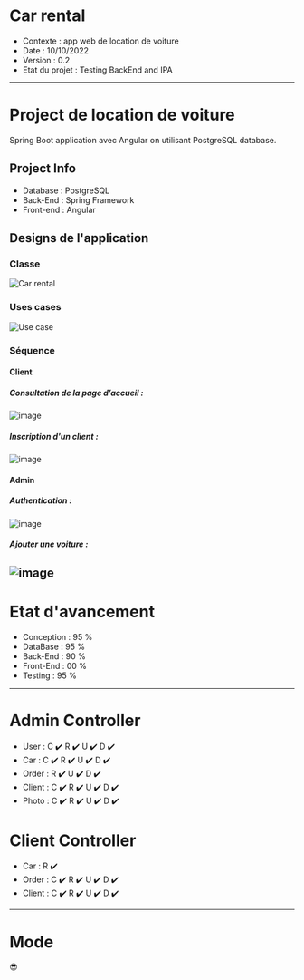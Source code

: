 # Car rental
* Contexte        : app web de location de voiture
* Date            : 10/10/2022
* Version         : 0.2
* Etat du projet  : Testing BackEnd and IPA
----------------------------------------------------------
# Project de location de voiture
Spring Boot application avec Angular on utilisant PostgreSQL database.
## Project Info
* Database  : PostgreSQL
* Back-End  : Spring Framework
* Front-end : Angular
## Designs de l'application
### Classe
![Car rental](https://user-images.githubusercontent.com/85711688/195206690-dc7775dd-4405-431c-8c97-294d497e25db.png)
### Uses cases
![Use case](https://user-images.githubusercontent.com/85711688/195388926-ec4b6cd8-a3be-4feb-bc0b-69265e0f1bc0.png)
### Séquence
#### Client
##### Consultation de la page d’accueil :
![image](https://user-images.githubusercontent.com/85711688/190919500-2e8b7818-645d-497f-b776-c9c5e1ce7751.png)
##### Inscription d'un client :
![image](https://user-images.githubusercontent.com/85711688/190919541-71d8339d-f76c-49da-adfb-f74f87cab08d.png)
#### Admin
##### Authentication :
![image](https://user-images.githubusercontent.com/85711688/190919602-0df2ae4a-b259-47f4-844e-dc3e085ecc14.png)
##### Ajouter une voiture :
![image](https://user-images.githubusercontent.com/85711688/190919624-3852a740-3d59-4f17-ae28-16fe80b30e7f.png)
---
# Etat d'avancement
* Conception  : 95 %
* DataBase    : 95 %
* Back-End    : 90 %
* Front-End   : 00 %
* Testing     : 95 %
---
# Admin Controller
* User    : C ✔️
            R ✔️
            U ✔️
            D ✔️
* Car     : C ✔️
            R ✔️
            U ✔️
            D ✔️
* Order   : R ✔️
            U ✔️
            D ✔️
* Client  : C ✔️
            R ✔️
            U ✔️
            D ✔️
* Photo   : C ✔️
            R ✔️
            U ✔️
            D ✔️
# Client Controller
* Car     : R ✔️
* Order   : C ✔️
            R ✔️
            U ✔️
            D ✔️
* Client  : C ✔️
            R ✔️
            U ✔️
            D ✔️
---
# Mode
😎
